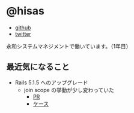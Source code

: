 # @hisas

* [github](https://github.com/hisas)
* [twitter](https://twitter.com/hisas_jp)

永和システムマネジメントで働いています。（1年目）

## 最近気になること

* Rails 5.1.5 へのアップグレード
  * join scope の挙動が少し変わっていた
    * [PR](https://github.com/rails/rails/pull/29557)
    * [ケース](https://gist.github.com/hisas/ff034acfd1c945298e5281e3452821e3) 
